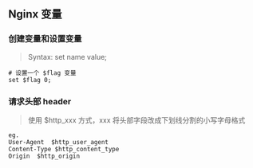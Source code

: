 ## Nginx 变量
### 创建变量和设置变量
> Syntax: set name value;
```
# 设置一个 $flag 变量
set $flag 0;
```
### 请求头部 header
> 使用 $http_xxx 方式，xxx 将头部字段改成下划线分割的小写字母格式
```
eg.
User-Agent  $http_user_agent
Content-Type $http_content_type
Origin  $http_origin
```
